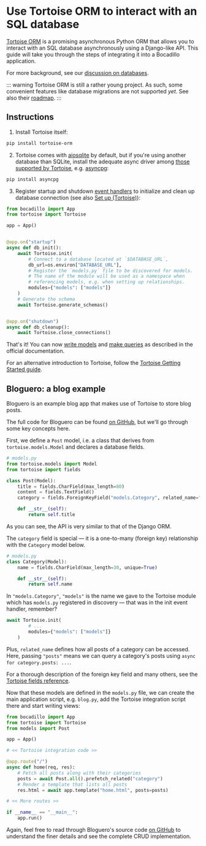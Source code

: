 # Use Tortoise ORM to interact with an SQL database

[Tortoise ORM][tortoise] is a promising asynchronous Python ORM that allows you to interact with an SQL database asynchronously using a Django-like API. This guide will take you through the steps of integrating it into a Bocadillo application.

For more background, see our [discussion on databases][databases-discussion].

::: warning
Tortoise ORM is still a rather young project. As such, some convenient features like database migrations are not supported _yet_. See also their [roadmap][tortoise-roadmap].
:::

## Instructions

1. Install Tortoise itself:

```bash
pip install tortoise-orm
```

2. Tortoise comes with [aiosqlite] by default, but if you're using another database than SQLite, install the adequate async driver among [those supported by Tortoise][tortoise-db-backends], e.g. [asyncpg]:

```bash
pip install asyncpg
```

3. Register startup and shutdown [event handlers][events] to initialize and clean up database connection (see also [Set up (Tortoise)][tortoise-setup]):

```python
from bocadillo import App
from tortoise import Tortoise

app = App()


@app.on("startup")
async def db_init():
    await Tortoise.init(
        # Connect to a database located at `$DATABASE_URL`,
        db_url=os.environ["DATABASE_URL"],
        # Register the `models.py` file to be discovered for models.
        # The name of the module will be used as a namespace when
        # referencing models, e.g. when setting up relationships.
        modules={"models": ["models"]}
    )
    # Generate the schema
    await Tortoise.generate_schemas()


@app.on("shutdown")
async def db_cleanup():
    await Tortoise.close_connections()
```

That's it! You can now [write models][tortoise-models] and [make queries][tortoise-queries] as described in the official documentation.

For an alternative introduction to Tortoise, follow the [Tortoise Getting Started guide][tortoise-getting-started].

## Bloguero: a blog example

Bloguero is an example blog app that makes use of Tortoise to store blog posts.

The full code for Bloguero can be found [on GitHub][bloguero], but we'll go through some key concepts here.

First, we define a `Post` model, i.e. a class that derives from `tortoise.models.Model` and declares a database fields.

```python
# models.py
from tortoise.models import Model
from tortoise import fields

class Post(Model):
    title = fields.CharField(max_length=80)
    content = fields.TextField()
    category = fields.ForeignKeyField("models.Category", related_name="posts")

    def __str__(self):
        return self.title
```

As you can see, the API is very similar to that of the Django ORM.

The `category` field is special — it is a one-to-many (foreign key) relationship with the `Category` model below.

```python
# models.py
class Category(Model):
    name = fields.CharField(max_length=30, unique=True)

    def __str__(self):
        return self.name
```

In `"models.Category"`, `"models"` is the name we gave to the Tortoise module which has `models.py` registered in discovery — that was in the init event handler, remember?

```python
await Tortoise.init(
        # ...
        modules={"models": ["models"]}
    )
```

Plus, `related_name` defines how all posts of a category can be accessed. Here, passing `"posts"` means we can query a category's posts using `async for category.posts: ...`.

For a thorough description of the foreign key field and many others, see the [Tortoise fields reference][tortoise-fields].

Now that these models are defined in the `models.py` file, we can create the main application script, e.g. `blog.py`, add the Tortoise integration script there and start writing views:

```python
from bocadillo import App
from tortoise import Tortoise
from models import Post

app = App()

# << Tortoise integration code >>

@app.route("/")
async def home(req, res):
    # Fetch all posts along with their categories
    posts = await Post.all().prefetch_related("category")
    # Render a template that lists all posts
    res.html = await app.template("home.html", posts=posts)

# << More routes >>

if __name__ == "__main__":
    app.run()
```

Again, feel free to read through Bloguero's source code [on GitHub][bloguero] to understand the finer details and see the complete CRUD implementation.

[tortoise]: https://tortoise-orm.readthedocs.io
[databases-discussion]: ../discussions/databases.md
[aiosqlite]: https://github.com/jreese/aiosqlite
[events]: ../guides/agnostic/events.md
[asyncpg]: https://github.com/MagicStack/asyncpg
[tortoise-roadmap]: https://tortoise-orm.readthedocs.io/en/latest/roadmap.html
[tortoise-db-backends]: https://tortoise-orm.readthedocs.io/en/latest/index.html#pluggable-database-backends
[tortoise-setup]: https://tortoise-orm.readthedocs.io/en/latest/setup.html
[tortoise-models]: https://tortoise-orm.readthedocs.io/en/latest/models.html
[tortoise-queries]: https://tortoise-orm.readthedocs.io/en/latest/query.html
[tortoise-getting-started]: https://tortoise-orm.readthedocs.io/en/latest/getting_started.html
[tortoise-fields]: https://tortoise-orm.readthedocs.io/en/latest/fields.html
[bloguero]: https://github.com/bocadilloproject/bloguero
